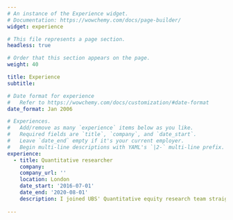 ```yaml
---
# An instance of the Experience widget.
# Documentation: https://wowchemy.com/docs/page-builder/
widget: experience

# This file represents a page section.
headless: true

# Order that this section appears on the page.
weight: 40

title: Experience
subtitle:

# Date format for experience
#   Refer to https://wowchemy.com/docs/customization/#date-format
date_format: Jan 2006

# Experiences.
#   Add/remove as many `experience` items below as you like.
#   Required fields are `title`, `company`, and `date_start`.
#   Leave `date_end` empty if it's your current employer.
#   Begin multi-line descriptions with YAML's `|2-` multi-line prefix.
experience:
  - title: Quantitative researcher
    company: 
    company_url: ''
    location: London
    date_start: '2016-07-01'
    date_end: '2020-08-01'
    description: I joined UBS' Quantitative equity research team straight after my masters. In 2018 I moved to Goldman Sachs, where I spent 2 years in the Systematic Trading Strategies R\&D team (cross-asset). 
        
---
```

